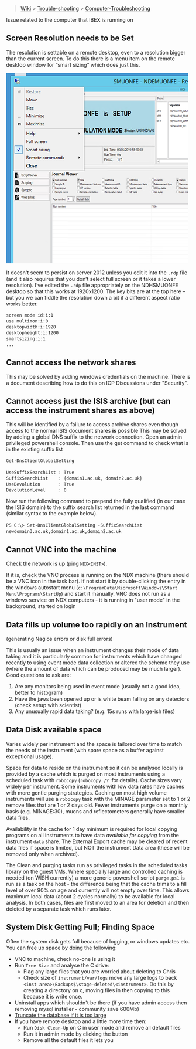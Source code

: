 > [Wiki](Home) > [Trouble-shooting](trouble-shooting-pages) > [Computer-Troubleshooting](Computer-Troubleshooting)

Issue related to the computer that IBEX is running on


## Screen Resolution needs to be Set

The resolution is settable on a remote desktop, even to a resolution bigger than the current screen. To do this there is a menu item on the remote desktop window for “smart sizing” which does just this. 

![smart screen](troubleshooting/rdp_smart_screen.png)

It doesn't seem to persist on server 2012 unless you edit it into the `.rdp` file (and it also requires that you don’t select full screen or it takes a lower resolution).  I’ve edited the `.rdp` file appropriately on the NDHSMUONFE desktop so that this works at 1920x1200.  The key bits are at the top here – but you we can fiddle the resolution down a bit if a different aspect ratio works better.

```
screen mode id:i:1
use multimon:i:0
desktopwidth:i:1920
desktopheight:i:1200
smartsizing:i:1
...
```

## Cannot access the network shares

This may be solved by adding windows credentials on the machine. There is a document describing how to do this on ICP Discussions under "Security".

## Cannot access just the ISIS archive (but can access the instrument shares as above)

This will be identified by a failure to access archive shares even though access to the normal ISIS document shares **is** possible
This may be solved by adding a global DNS suffix to the network connection. Open an admin privileged powershell console.  Then use the get command to check what is in the existing suffix list

```
Get-DnsClientGlobalSetting

UseSuffixSearchList : True
SuffixSearchList    : {domain1.ac.uk, domain2.ac.uk}
UseDevolution       : True
DevolutionLevel     : 0
```

Now run the following command to prepend the fully qualified (in our case the ISIS domain) to the suffix search list returned in the last command (similar syntax to the example below).

`PS C:\> Set-DnsClientGlobalSetting -SuffixSearchList newdomain3.ac.uk,domain1.ac.uk,domain2.ac.uk`

## Cannot VNC into the machine

Check the network is up (ping `NDX<INST>`).

If it is, check the VNC process is running on the NDX machine (there should be a VNC icon in the task bar). 
If not start it by double-clicking the entry in the windows autostart menu (`c:\ProgramData\Microsoft\Windows\Start Menu\Programs\StartUp`) and start it manually. VNC does not run as a windows service on NDX computers - it is running in "user mode" in the background, started on login

## Data fills up volume too rapidly on an Instrument
  (generating Nagios errors or disk full errors)

This is usually an issue when an instrument changes their mode of data taking and it is particularly common for instruments which have changed recently to using event mode data collection or altered the scheme they use (where the amount of data which can be produced may be much larger).
Good questions to ask are:

  1) Are any monitors being used in event mode (usually not a good idea, better to histogram)
  2) Have the jaws been opened up or is white beam falling on any detectors (check setup with scientist)
  3) Any unusually rapid data taking? (e.g. 15s runs with large-ish files)

## Data Disk available space

Varies widely per instrument and the space is tailored over time to match the needs of the instrument (with spare space as a buffer against exceptional usage).

Space for data to reside on the instrument so it can be analysed locally is provided by a cache which is purged on most instruments using a scheduled task with `robocopy` (`robocopy /? `for details).  Cache sizes vary widely per instrument.  Some instruments with low data rates have caches with more gentle purging strategies.  Caching on most high volume instruments will use a `robocopy` task with the MINAGE parameter set to 1 or 2 remove files that are 1 or 2 days old.  Fewer instruments purge on a monthly basis (e.g. MINAGE:30), muons and reflectometers generally have smaller data files.

Availability in the cache for 1 day minimum is required for local copying programs on all instruments to have data _available for copying_ from the instrument `data` share.  The External Export cache may be cleared of recent data files if space is limited, but NOT the instrument Data area (these will be removed only when archived).

The Clean and purging tasks run as privileged tasks in the scheduled tasks library on the guest VMs.  Where specially large and controlled caching is needed (on WISH currently) a more generic powershell script `purge.ps1` is run as a task on the host - the difference being that the cache trims to a fill level of over 90% on age and currently will not empty over time.  This allows maximum local data (about 2 cycles normally) to be available for local analysis.  In both cases, files are first moved to an area for deletion and then deleted by a separate task which runs later.

## System Disk Getting Full; Finding Space

Often the system disk gets full because of logging, or windows updates etc. You can free up space by doing the following:

- VNC to machine, check no-one is using it
- Run `Tree Size` and analyse the C drive:
    - Flag any large files that you are worried about deleting to Chris
    - Check size of `instrument/var/logs` move any large logs to back `<inst area>\Backups$\stage-deleted\<instrument>`. Do this by creating a directory on c, moving files in then copying to this because it is write once. 
- Uninstall apps which shouldn't be there (if you have admin access then removing mysql installer - community save 600Mb)
- [Truncate the database if it is too large](https://github.com/ISISComputingGroup/ibex_developers_manual/wiki/Database-Troubleshooting#reducing-database-disc-space)
- If you have remote desktop and a little more time then:
    - Run `Disk Clean-Up` on C in user mode and remove all default files
    - Run it in admin mode by clicking the button
    - Remove all the default files it lets you
